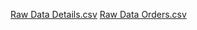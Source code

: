 
[Raw Data Details.csv](https://drive.google.com/file/d/1CnYc0ndjCrft6j5rjixlD362A6lQHIow/view)
[Raw Data Orders.csv](https://drive.google.com/file/d/1Eb6UtCE3Ra_DXDw4zuDNqhp7n_h6mtfV/view)